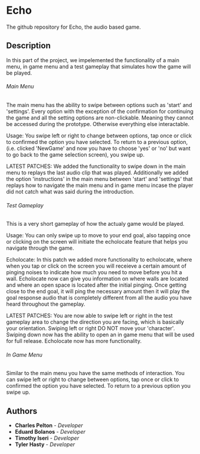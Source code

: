 # Echo
The github repository for Echo, the audio based game.

## Description
In this part of the project, we impelemented the functionality of a main menu, in game menu and a test gameplay that simulates how the game will be played. 
###### Main Menu
The main menu has the ability to swipe between options such as 'start' and 'settings'. Every option with the exception of the confirmation for continuing the game and all the setting options are non-clickable. Meaning they cannot be accessed during the prototype. Otherwise everything else interactable.

Usage:
You swipe left or right to change between options, tap once or click to confirmed the option you have selected. To return to a previous option, (i.e. clicked 'NewGame' and now you have to choose 'yes' or 'no' but want to go back to the game selection screen), you swipe up.

LATEST PATCHES: 
We added the functionality to swipe down in the main menu to replays the last audio clip that was played. Additionally we added the option 'instructions' in the main menu between 'start' and 'settings' that replays how to navigate the main menu and in game menu incase the player did not catch what was said during the introduction.
###### Test Gameplay
This is a very short gameplay of how the actualy game would be played.

Usage:
You can only swipe up to move to your end goal, also tapping once or clicking on the screen will initiate the echolocate feature that helps you navigate through the game.

Echolocate:
In this patch we added more functionality to echolocate, where when you tap or click on the screen you will receieve a certain amount of pinging noises to indicate how much you need to move before you hit a wall. Echolocate now can give you information on where walls are located and where an open space is located after the initial pinging. Once getting close to the end goal, it will ping the necessary amount then it will play the goal response audio that is completely different from all the audio you have heard throughout the gameplay.

LATEST PATCHES: 
You are now able to swipe left or right in the test gameplay area to change the direction you are facing, which is basically your orientation. Swiping left or right DO NOT move your 'character'. Swiping down now has the ability to open an in game menu that will be used for full release. Echolocate now has more functionality.

###### In Game Menu
Similar to the main menu you have the same methods of interaction. You can swipe left or right to change between options, tap once or click to confirmed the option you have selected. To return to a previous option you swipe up.


## Authors
* **Charles Pelton** - *Developer*
* **Eduard Bolanos** - *Developer*
* **Timothy Iseri** - *Developer*
* **Tyler Hasty** - *Developer*
